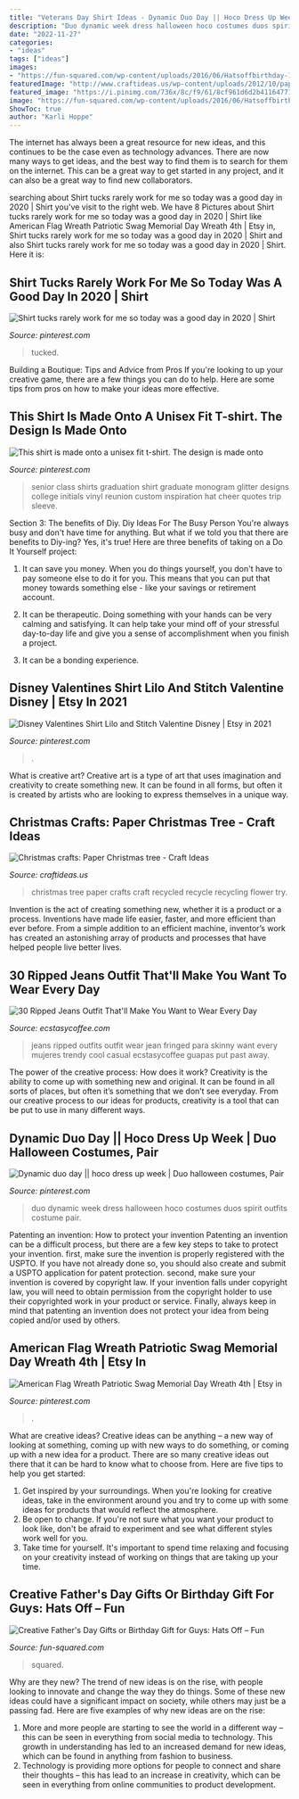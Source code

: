 ```yaml
---
title: "Veterans Day Shirt Ideas - Dynamic Duo Day || Hoco Dress Up Week"
description: "Duo dynamic week dress halloween hoco costumes duos spirit outfits costume pair"
date: "2022-11-27"
categories:
- "ideas"
tags: ["ideas"]
images:
- "https://fun-squared.com/wp-content/uploads/2016/06/Hatsoffbirthday-1-704x1024.jpg"
featuredImage: "http://www.craftideas.us/wp-content/uploads/2012/10/paper-Christmas-tree.jpg"
featured_image: "https://i.pinimg.com/736x/8c/f9/61/8cf961d6d2b411647715d0cd8997793b.jpg"
image: "https://fun-squared.com/wp-content/uploads/2016/06/Hatsoffbirthday-1-704x1024.jpg"
ShowToc: true
author: "Karli Hoppe"
---
```



The internet has always been a great resource for new ideas, and this continues to be the case even as technology advances. There are now many ways to get ideas, and the best way to find them is to search for them on the internet. This can be a great way to get started in any project, and it can also be a great way to find new collaborators.

	

		
searching about Shirt tucks rarely work for me so today was a good day in 2020 | Shirt you've visit to the right web. We have 8 Pictures about Shirt tucks rarely work for me so today was a good day in 2020 | Shirt like American Flag Wreath Patriotic Swag Memorial Day Wreath 4th | Etsy in, Shirt tucks rarely work for me so today was a good day in 2020 | Shirt and also Shirt tucks rarely work for me so today was a good day in 2020 | Shirt. Here it is:
		
    
## Shirt Tucks Rarely Work For Me So Today Was A Good Day In 2020 | Shirt

<img loading=lazy src="https://i.pinimg.com/736x/77/f6/d3/77f6d3bc95b1f3353dc1ed31df6b985b.jpg" onerror="this.onerror=null;this.src='https://tse2.mm.bing.net/th?id=OIP.gZSJ2K-JGAnj1yPMD1cYCAHaKa&amp;pid=15.1';" alt="Shirt tucks rarely work for me so today was a good day in 2020 | Shirt">

_Source: pinterest.com_

>tucked. 

	

Building a Boutique: Tips and Advice from Pros
If you're looking to up your creative game, there are a few things you can do to help. Here are some tips from pros on how to make your ideas more effective.

    
## This Shirt Is Made Onto A Unisex Fit T-shirt. The Design Is Made Onto

<img loading=lazy src="https://i.pinimg.com/736x/c4/67/06/c4670692b4fe72aeaf384e9aaeb0a7de.jpg" onerror="this.onerror=null;this.src='https://tse3.mm.bing.net/th?id=OIP.MHDdQXTVrlRQF9nXLNyAQQHaL1&amp;pid=15.1';" alt="This shirt is made onto a unisex fit t-shirt. The design is made onto">

_Source: pinterest.com_

>senior class shirts graduation shirt graduate monogram glitter designs college initials vinyl reunion custom inspiration hat cheer quotes trip sleeve. 

	

Section 3: The benefits of Diy.
Diy Ideas For The Busy Person
You're always busy and don't have time for anything. But what if we told you that there are benefits to Diy-ing? Yes, it's true! Here are three benefits of taking on a Do It Yourself project:

1. It can save you money. When you do things yourself, you don't have to pay someone else to do it for you. This means that you can put that money towards something else - like your savings or retirement account.

2. It can be therapeutic. Doing something with your hands can be very calming and satisfying. It can help take your mind off of your stressful day-to-day life and give you a sense of accomplishment when you finish a project.

3. It can be a bonding experience.

    
## Disney Valentines Shirt Lilo And Stitch Valentine Disney | Etsy In 2021

<img loading=lazy src="https://i.pinimg.com/736x/8c/f9/61/8cf961d6d2b411647715d0cd8997793b.jpg" onerror="this.onerror=null;this.src='https://tse1.mm.bing.net/th?id=OIP.EDiUw_T0M0baUxKRQtRuJwHaF7&amp;pid=15.1';" alt="Disney Valentines Shirt Lilo and Stitch Valentine Disney | Etsy in 2021">

_Source: pinterest.com_

>. 

	

What is creative art?
Creative art is a type of art that uses imagination and creativity to create something new. It can be found in all forms, but often it is created by artists who are looking to express themselves in a unique way.

    
## Christmas Crafts: Paper Christmas Tree - Craft Ideas

<img loading=lazy src="http://www.craftideas.us/wp-content/uploads/2012/10/paper-Christmas-tree.jpg" onerror="this.onerror=null;this.src='https://tse1.mm.bing.net/th?id=OIP.K8HNTp7-i7C4nDgwqKgRCAHaJ4&amp;pid=15.1';" alt="Christmas crafts: Paper Christmas tree - Craft Ideas">

_Source: craftideas.us_

>christmas tree paper crafts craft recycled recycle recycling flower try. 

	

Invention is the act of creating something new, whether it is a product or a process. Inventions have made life easier, faster, and more efficient than ever before. From a simple addition to an efficient machine, inventor’s work has created an astonishing array of products and processes that have helped people live better lives.

    
## 30 Ripped Jeans Outfit That&#039;ll Make You Want To Wear Every Day

<img loading=lazy src="https://i1.wp.com/www.ecstasycoffee.com/wp-content/uploads/2016/09/Outfits-with-Ripped-Jeans-2.jpg?resize=672%2C1024" onerror="this.onerror=null;this.src='https://tse3.mm.bing.net/th?id=OIP.H4_UFqeMR8nCanra5IfqwQHaLS&amp;pid=15.1';" alt="30 Ripped Jeans Outfit That&#039;ll Make You Want to Wear Every Day">

_Source: ecstasycoffee.com_

>jeans ripped outfits outfit wear jean fringed para skinny want every mujeres trendy cool casual ecstasycoffee guapas put past away. 

	

The power of the creative process: How does it work?
Creativity is the ability to come up with something new and original. It can be found in all sorts of places, but often it’s something that we don’t see everyday. From our creative process to our ideas for products, creativity is a tool that can be put to use in many different ways.

    
## Dynamic Duo Day || Hoco Dress Up Week | Duo Halloween Costumes, Pair

<img loading=lazy src="https://i.pinimg.com/736x/3e/eb/34/3eeb34574dd8a4fec3cec6d4f326f159.jpg" onerror="this.onerror=null;this.src='https://tse1.mm.bing.net/th?id=OIP.PbsHu_61vzJ02A9-lT06OQHaNK&amp;pid=15.1';" alt="Dynamic duo day || hoco dress up week | Duo halloween costumes, Pair">

_Source: pinterest.com_

>duo dynamic week dress halloween hoco costumes duos spirit outfits costume pair. 

	

Patenting an invention: How to protect your invention
Patenting an invention can be a difficult process, but there are a few key steps to take to protect your invention. first, make sure the invention is properly registered with the USPTO. If you have not already done so, you should also create and submit a USPTO application for patent protection. second, make sure your invention is covered by copyright law. If your invention falls under copyright law, you will need to obtain permission from the copyright holder to use their copyrighted work in your product or service. Finally, always keep in mind that patenting an invention does not protect your idea from being copied and/or used by others.

    
## American Flag Wreath Patriotic Swag Memorial Day Wreath 4th | Etsy In

<img loading=lazy src="https://i.pinimg.com/736x/87/5e/9c/875e9cfe2a8ce749833b52bf58bb44e1.jpg" onerror="this.onerror=null;this.src='https://tse2.mm.bing.net/th?id=OIP.HZPW3DNZMfLppjLu3kiqigHaNA&amp;pid=15.1';" alt="American Flag Wreath Patriotic Swag Memorial Day Wreath 4th | Etsy in">

_Source: pinterest.com_

>. 

	

What are creative ideas?
Creative ideas can be anything – a new way of looking at something, coming up with new ways to do something, or coming up with a new idea for a product. There are so many creative ideas out there that it can be hard to know what to choose from. Here are five tips to help you get started: 
1) Get inspired by your surroundings. When you're looking for creative ideas, take in the environment around you and try to come up with some ideas for products that would reflect the atmosphere. 
2) Be open to change. If you're not sure what you want your product to look like, don't be afraid to experiment and see what different styles work well for you. 
3) Take time for yourself. It's important to spend time relaxing and focusing on your creativity instead of working on things that are taking up your time.

    
## Creative Father&#039;s Day Gifts Or Birthday Gift For Guys: Hats Off – Fun

<img loading=lazy src="https://fun-squared.com/wp-content/uploads/2016/06/Hatsoffbirthday-1-704x1024.jpg" onerror="this.onerror=null;this.src='https://tse4.mm.bing.net/th?id=OIP.p2_XdTxyCSwVeOHISaxI6gHaKx&amp;pid=15.1';" alt="Creative Father&#039;s Day Gifts or Birthday Gift for Guys: Hats Off – Fun">

_Source: fun-squared.com_

>squared. 

	

Why are they new?
The trend of new ideas is on the rise, with people looking to innovate and change the way they do things. Some of these new ideas could have a significant impact on society, while others may just be a passing fad. Here are five examples of why new ideas are on the rise: 
1) More and more people are starting to see the world in a different way – this can be seen in everything from social media to technology. This growth in understanding has led to an increased demand for new ideas, which can be found in anything from fashion to business. 
2) Technology is providing more options for people to connect and share their thoughts – this has lead to an increase in creativity, which can be seen in everything from online communities to product development.

